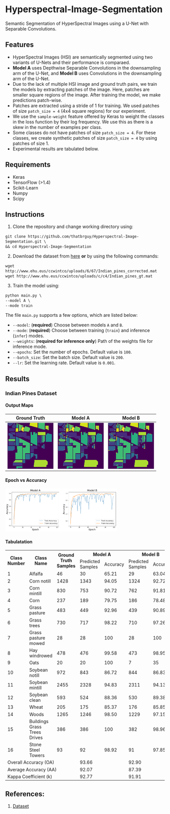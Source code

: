 # Hyperspectral-Image-Segmentation
Semantic Segmentation of HyperSpectral Images using a U-Net with Separable Convolutions.

## Features
- HyperSpectral Images (HSI) are semantically segmented using two variants of U-Nets and their performance is comparaed.
- **Model A** uses Depthwise Separable Convolutions in the downsampling arm of the U-Net, and **Model B** uses Convolutions in the downsampling arm of the U-Net. 
- Due to the lack of multiple HSI image and ground truth pairs, we train the models by extracting patches of the image. Here, patches are smaller square regions of the image. After training the model, we make predictions patch-wise. 
- Patches are extracted using a stride of 1 for training. We used patches of size `patch_size = 4` (4x4 square regions) for our experiment.
- We use the `sample-weight` feature offered by Keras to weight the classes in the loss function by their log frequency. We use this as there is a skew in the number of examples per class.
- Some classes do not have patches of size `patch_size = 4`. For these classes, we create synthetic patches of size `patch_size = 4` by using patches of size 1. 
- Experimental results are tabulated below.

## Requirements
- Keras
- TensorFlow (>1.4)
- Scikit-Learn
- Numpy
- Scipy

## Instructions
1. Clone the repository and change working directory using:
```
git clone https://github.com/thatbrguy/Hyperspectral-Image-Segmentation.git \
&& cd Hyperspectral-Image-Segmentation
```
2. Download the dataset from [here](http://www.ehu.eus/ccwintco/index.php/Hyperspectral_Remote_Sensing_Scenes#Indian_Pines) **or** by using the following commands:
```
wget http://www.ehu.eus/ccwintco/uploads/6/67/Indian_pines_corrected.mat
wget http://www.ehu.eus/ccwintco/uploads/c/c4/Indian_pines_gt.mat
```
3. Train the model using:
```
python main.py \
--model A \
--mode train
```
The file `main.py` supports a few options, which are listed below:
- `--model`: (**required**) Choose between models `A` and `B`.
- `--mode`: (**required**) Choose between training (`train`) and inference (`infer`) modes.
- `--weights`: (**required for inference only**) Path of the weights file for inference mode.
- `--epochs`: Set the number of epochs. Default value is `100`.
- `--batch_size`: Set the batch size. Default value is `200`.
- `--lr`: Set the learning rate. Default value is `0.001`.

## Results

### Indian Pines Dataset

#### Output Maps
|    Ground Truth   	|         Model A        	|         Model B         	|
|:-----------------:	|:----------------------:	|:-----------------------:	|
| ![GT](src/gt.png) 	| ![modelA](src/sep.png) 	| ![modelB](src/conv.png) 	|

#### Epoch vs Accuracy
<img width=70% height=70% src="/src/accfinal.png" alt="Plot"></img>

#### Tabulatation

<table>
  <tr>
    <th rowspan="2">Class Number</th>
    <th rowspan="2">Class Name</th>
    <th rowspan="2">Ground Truth Samples</th>
    <th colspan="2">Model A</th>
    <th colspan="2">Model B</th>
  </tr>
  <tr>
    <td>Predicted Samples</td>
    <td>Accuracy</td>
    <td>Predicted Samples</td>
    <td>Accuracy</td>
  </tr>
  <tr>
    <td>1</td>
    <td>Alfalfa</td>
    <td>46</td>
    <td>30</td>
    <td>65.21</td>
    <td>29</td>
    <td>63.04</td>
  </tr>
  <tr>
    <td>2</td>
    <td>Corn notill</td>
    <td>1428</td>
    <td>1343</td>
    <td>94.05</td>
    <td>1324</td>
    <td>92.72</td>
  </tr>
  <tr>
    <td>3</td>
    <td>Corn mintill</td>
    <td>830</td>
    <td>753</td>
    <td>90.72</td>
    <td>762</td>
    <td>91.81</td>
  </tr>
  <tr>
    <td>4</td>
    <td>Corn</td>
    <td>237</td>
    <td>189</td>
    <td>79.75</td>
    <td>186</td>
    <td>78.48</td>
  </tr>
  <tr>
    <td>5</td>
    <td>Grass pasture</td>
    <td>483</td>
    <td>449</td>
    <td>92.96</td>
    <td>439</td>
    <td>90.89</td>
  </tr>
  <tr>
    <td>6</td>
    <td>Grass trees</td>
    <td>730</td>
    <td>717</td>
    <td>98.22</td>
    <td>710</td>
    <td>97.26</td>
  </tr>
  <tr>
    <td>7</td>
    <td>Grass pasture mowed</td>
    <td>28</td>
    <td>28</td>
    <td>100</td>
    <td>28</td>
    <td>100</td>
  </tr>
  <tr>
    <td>8</td>
    <td>Hay windrowed</td>
    <td>478</td>
    <td>476</td>
    <td>99.58</td>
    <td>473</td>
    <td>98.95</td>
  </tr>
  <tr>
    <td>9</td>
    <td>Oats</td>
    <td>20</td>
    <td>20</td>
    <td>100</td>
    <td>7</td>
    <td>35</td>
  </tr>
  <tr>
    <td>10</td>
    <td>Soybean notill</td>
    <td>972</td>
    <td>843</td>
    <td>86.72</td>
    <td>844</td>
    <td>86.83</td>
  </tr>
  <tr>
    <td>11</td>
    <td>Soybean mintill</td>
    <td>2455</td>
    <td>2328</td>
    <td>94.83</td>
    <td>2311</td>
    <td>94.13</td>
  </tr>
  <tr>
    <td>12</td>
    <td>Soybean clean</td>
    <td>593</td>
    <td>524</td>
    <td>88.36</td>
    <td>530</td>
    <td>89.38</td>
  </tr>
  <tr>
    <td>13</td>
    <td>Wheat</td>
    <td>205</td>
    <td>175</td>
    <td>85.37</td>
    <td>176</td>
    <td>85.85</td>
  </tr>
  <tr>
    <td>14</td>
    <td>Woods</td>
    <td>1265</td>
    <td>1246</td>
    <td>98.50</td>
    <td>1229</td>
    <td>97.15</td>
  </tr>
  <tr>
    <td>15</td>
    <td>Buildings Grass Trees Drives</td>
    <td>386</td>
    <td>386</td>
    <td>100</td>
    <td>382</td>
    <td>98.96</td>
  </tr>
  <tr>
    <td>16</td>
    <td>Stone Steel Towers</td>
    <td>93</td>
    <td>92</td>
    <td>98.92</td>
    <td>91</td>
    <td>97.85</td>
  </tr>
  <tr>
    <td colspan="3">Overall Accuracy (OA)</td>
    <td colspan="2">93.66</td>
    <td colspan="2">92.90</td>
  </tr>
  <tr>
    <td colspan="3">Average Accuracy (AA)</td>
    <td colspan="2">92.07</td>
    <td colspan="2">87.39</td>
  </tr>
  <tr>
    <td colspan="3">Kappa Coefficient (k)</td>
    <td colspan="2">92.77</td>
    <td colspan="2">91.91</td>
  </tr>
</table>

## References:
1. [Dataset](http://www.ehu.eus/ccwintco/index.php/Hyperspectral_Remote_Sensing_Scenes#Indian_Pines)
